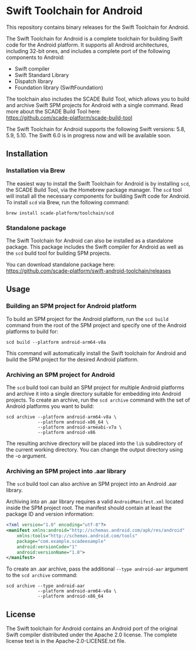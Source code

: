 # Swift Toolchain for Android

This repository contains binary releases for the Swift Toolchain for Android.

The Swift Toolchain for Android is a complete toolchain for building Swift code for the Android platform. It supports all Android architectures, including 32-bit ones, and includes a complete port of the following components to Android:
- Swift compiler
- Swift Standard Library
- Dispatch library
- Foundation library (SwiftFoundation)

The toolchain also includes the SCADE Build Tool, which allows you to build and archive Swift SPM projects for Android with a single command. Read more about the SCADE Build Tool here:\
https://github.com/scade-platform/scade-build-tool

The Swift Toolchain for Android supports the following Swift versions: 5.8, 5.9, 5.10. The Swift 6.0 is in progress now and will be available soon.

## Installation

### Installation via Brew

The easiest way to install the Swift Toolchain for Android is by installing `scd`, the SCADE Build Tool, via the Homebrew package manager. The `scd` tool will install all the necessary components for building Swift code for Android. To install `scd` via Brew, run the following command:
```
brew install scade-platform/toolchain/scd
```

### Standalone package

The Swift Toolchain for Android can also be installed as a standalone package. This package includes the Swift compiler for Android as well as the `scd` build tool for building SPM projects.

You can download standalone package here:\
https://github.com/scade-platform/swift-android-toolchain/releases


## Usage

### Building an SPM project for Android platform
To build an SPM project for the Android platform, run the `scd build` command from the root of the SPM project and specify one of the Android platforms to build for:

```
scd build --platform android-arm64-v8a
```

This command will automatically install the Swift toolchain for Android and build the SPM project for the desired Android platform.


### Archiving an SPM project for Android

The `scd` build tool can build an SPM project for multiple Android platforms and archive it into a single directory suitable for embedding into Android projects. To create an archive, run the `scd archive` command with the set of Android platforms you want to build:
```
scd archive --platform android-arm64-v8a \
            --platform android-x86_64 \
            --platform android-armeabi-v7a \
            --platform android-x86
```

The resulting archive directory will be placed into the `lib` subdirectory of the current working directory. You can change the output directory using the -o argument.

### Archiving an SPM project into .aar library
The `scd` build tool can also archive an SPM project into an Android .aar library.

Archiving into an .aar library requires a valid `AndroidManifest.xml` located inside the SPM project root. The manifest should contain at least the package ID and version information:
```xml
<?xml version="1.0" encoding="utf-8"?>
<manifest xmlns:android="http://schemas.android.com/apk/res/android"
    xmlns:tools="http://schemas.android.com/tools"
    package="com.example.scadeexample"
    android:versionCode="1"
    android:versionName="1.0">
</manifest>
```

To create an .aar archive, pass the additional `--type android-aar` argument to the `scd archive` command:
```
scd archive --type android-aar
            --platform android-arm64-v8a \
            --platform android-x86_64
```

## License

The Swift toolchain for Android contains an Android port of the original Swift compiler distributed under the Apache 2.0 license. The complete license text is in the Apache-2.0-LICENSE.txt file.
